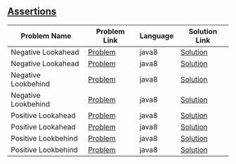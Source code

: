 ## [Assertions](https://www.hackerrank.com/domains/regex/assertions)

|Problem Name|Problem Link|Language|Solution Link|
---|---|---|---
|Negative Lookahead|[Problem](https://www.hackerrank.com/challenges/negative-lookahead/problem)|java8|[Solution](./NegativeLookahead.java)|
|Negative Lookahead|[Problem](https://www.hackerrank.com/challenges/negative-lookahead/problem)|java8|[Solution](./NegativeLookahead.java)|
|Negative Lookbehind|[Problem](https://www.hackerrank.com/challenges/negative-lookbehind/problem)|java8|[Solution](./NegativeLookbehind.java)|
|Negative Lookbehind|[Problem](https://www.hackerrank.com/challenges/negative-lookbehind/problem)|java8|[Solution](./NegativeLookbehind.java)|
|Positive Lookahead|[Problem](https://www.hackerrank.com/challenges/positive-lookahead/problem)|java8|[Solution](./PositiveLookahead.java)|
|Positive Lookahead|[Problem](https://www.hackerrank.com/challenges/positive-lookahead/problem)|java8|[Solution](./PositiveLookahead.java)|
|Positive Lookbehind|[Problem](https://www.hackerrank.com/challenges/positive-lookbehind/problem)|java8|[Solution](./PositiveLookbehind.java)|
|Positive Lookbehind|[Problem](https://www.hackerrank.com/challenges/positive-lookbehind/problem)|java8|[Solution](./PositiveLookbehind.java)|
